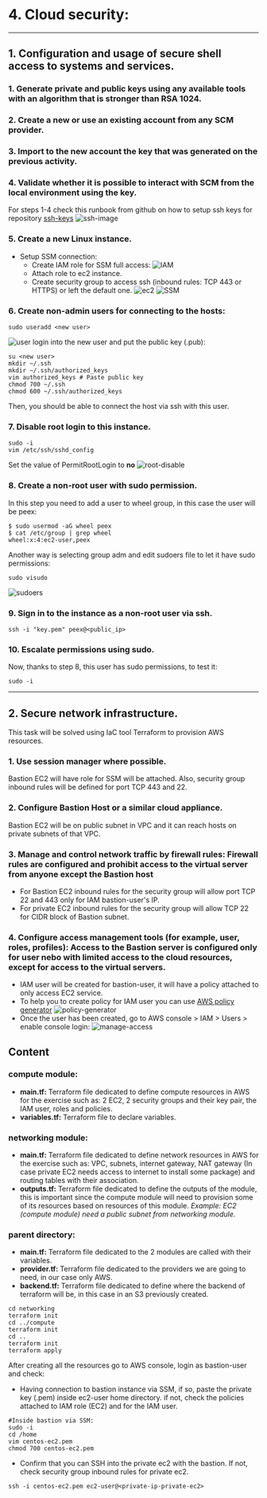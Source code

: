 # 4. Cloud security:
---
## 1. Configuration and usage of secure shell access to systems and services.

### 1. Generate private and public keys using any available tools with an algorithm that is stronger than RSA 1024.
### 2. Create a new or use an existing account from any SCM provider.
### 3. Import to the new account the key that was generated on the previous activity.
### 4. Validate whether it is possible to interact with SCM from the local environment using the key.
For steps 1-4 check this runbook from github on how to setup ssh keys for repository [ssh-keys](https://docs.github.com/en/authentication/connecting-to-github-with-ssh/generating-a-new-ssh-key-and-adding-it-to-the-ssh-agent)
![ssh-image](./images/SSH_and_GPG_keys.png)
### 5. Create a new Linux instance.
* Setup SSM connection:
    * Create IAM role for SSM full access:
    ![IAM](./images/IAM.png)
    * Attach role to ec2 instance.
    * Create security group to access ssh (inbound rules: TCP 443 or HTTPS) or left the default one.
    ![ec2](./images/ec2.png)
    ![SSM](./images/SSM.png)
### 6. Create non-admin users for connecting to the hosts:
```
sudo useradd <new user>
```
![user](./images/user.png)
login into the new user and put the public key (.pub):
```
su <new user>
mkdir ~/.ssh
mkdir ~/.ssh/authorized_keys
vim authorized_keys # Paste public key
chmod 700 ~/.ssh
chmod 600 ~/.ssh/authorized_keys 
```
Then, you should be able to connect the host via ssh with this user.
### 7. Disable root login to this instance.
```
sudo -i
vim /etc/ssh/sshd_config
```
Set the value of PermitRootLogin to **no**
![root-disable](./images/root_disable.png)

### 8. Create a non-root user with sudo permission.
In this step you need to add a user to wheel group, in this case the user will be peex:
```
$ sudo usermod -aG wheel peex
$ cat /etc/group | grep wheel
wheel:x:4:ec2-user,peex
```
Another way is selecting group adm and edit sudoers file to let it have sudo permissions:
```
sudo visudo
```
![sudoers](./images/sudoers.png)
### 9. Sign in to the instance as a non-root user via ssh.
```
ssh -i "key.pem" peex@<public_ip>
```                                   
### 10. Escalate permissions using sudo.
Now, thanks to step 8, this user has sudo permissions, to test it:
``` 
sudo -i
``` 
---
## 2. Secure network infrastructure.
This task will be solved using IaC tool Terraform to provision AWS resources.
### 1. Use session manager where possible.
Bastion EC2 will have role for SSM will be attached. Also, security group inbound rules will be defined for port TCP 443 and 22.
### 2. Configure Bastion Host or a similar cloud appliance.
Bastion EC2 will be on public subnet in VPC and it can reach hosts on private subnets of that VPC. 
### 3. Manage and control network traffic by firewall rules: Firewall rules are configured and prohibit access to the virtual server from anyone except the Bastion host
* For Bastion EC2 inbound rules for the security group will allow port TCP 22 and 443 only for IAM bastion-user's IP.
* For private EC2 inbound rules for the security group will allow TCP 22 for CIDR block of Bastion subnet.
### 4. Configure access management tools (for example, user, roles, profiles): Access to the Bastion server is configured only for user nebo with limited access to the cloud resources, except for access to the virtual servers.
* IAM user will be created for bastion-user, it will have a policy attached to only access EC2 service.
* To help you to create policy for IAM user you can use [AWS policy generator](https://awspolicygen.s3.amazonaws.com/policygen.html)
![policy-generator](./images/AWS_Policy_Generator.png)
* Once the user has been created, go to AWS console > IAM > Users > enable console login:
![manage-access](./images/IAM_Management_Console.png)

## Content
### compute module:
* **main.tf:** Terraform file dedicated to define compute resources in AWS for the exercise such as:  2 EC2, 2 security groups and their key pair, the IAM user, roles and policies.
* **variables.tf:** Terraform file to declare variables.
### networking module:
* **main.tf:** Terraform file dedicated to define network resources in AWS for the exercise such as: VPC, subnets, internet gateway, NAT gateway (In case private EC2 needs access to internet to install some package) and routing tables with their association.
* **outputs.tf:** Terraform file dedicated to define the outputs of the module, this is important since the compute module will need to provision some of its resources based on resources of this module. *Example: EC2 (compute module) need a public subnet from networking module.*
### parent directory:
* **main.tf:** Terraform file dedicated to the 2 modules are called with their variables.
* **provider.tf:** Terraform file dedicated to the providers we are going to need, in our case only AWS.
* **backend.tf:** Terraform file dedicated to define where the backend of terraform will be, in this case in an S3 previously created.


```
cd networking
terraform init
cd ../compute
terraform init
cd ..
terraform init
terraform apply
```
After creating all the resources go to AWS console, login as bastion-user and check:
* Having connection to bastion instance via SSM, if so, paste the private key (.pem) inside ec2-user home directory. if not, check the policies attached to IAM role (EC2) and for the IAM user.
```
#Inside bastion via SSM:
sudo -i
cd /home
vim centos-ec2.pem
chmod 700 centos-ec2.pem
```
* Confirm that you can SSH into the private ec2 with the bastion. If not, check security group inbound rules for private ec2.
```
ssh -i centos-ec2.pem ec2-user@<private-ip-private-ec2>
```

